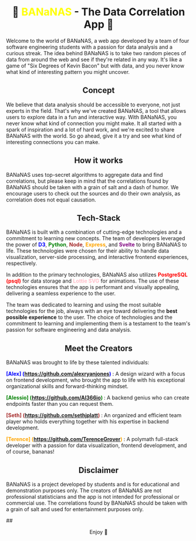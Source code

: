 # <div align="center">🍌 <strong style="color: yellow"> BANaNAS </strong> - The Data Correlation App 🍌
Welcome to the world of BANaNAS, a web app developed by a team of four software engineering students with a passion for data analysis and a curious streak. The idea behind BANaNAS is to take two random pieces of data from around the web and see if they're related in any way. It's like a game of "Six Degrees of Kevin Bacon" but with data, and you never know what kind of interesting pattern you might uncover.



## <div align="center"> Concept
We believe that data analysis should be accessible to everyone, not just experts in the field. That's why we've created BANaNAS, a tool that allows users to explore data in a fun and interactive way. With BANaNAS, you never know what kind of connection you might make. It all started with a spark of inspiration and a lot of hard work, and we're excited to share BANaNAS with the world. So go ahead, give it a try and see what kind of interesting connections you can make.


## <div align="center"> How it works
BANaNAS uses top-secret algorithms to aggregate data and find correlations, but please keep in mind that the correlations found by BANaNAS should be taken with a grain of salt and a dash of humor. We encourage users to check out the sources and do their own analysis, as correlation does not equal causation.
  
  
## <div align="center"> Tech-Stack
  
BANaNAS is built with a combination of cutting-edge technologies and a commitment to learning new concepts. The team of developers leveraged the power of <strong style="color: blue">D3</strong>, <strong style="color: green">Python</strong>, <strong style="color: brown">Node</strong>, <strong style="color: orange">Express</strong>, and <strong style="color: purple">Svelte</strong> to bring BANaNAS to life. These technologies were chosen for their ability to handle data visualization, server-side processing, and interactive frontend experiences, respectively.

In addition to the primary technologies, BANaNAS also utilizes <strong style="color: red">PostgreSQL (psql)</strong> for data storage and <strong style="color: pink">Lottie SVG</strong> for animations. The use of these technologies ensures that the app is performant and visually appealing, delivering a seamless experience to the user.

The team was dedicated to learning and using the most suitable technologies for the job, always with an eye toward delivering the <strong>best possible experience</strong> to the user. The choice of technologies and the commitment to learning and implementing them is a testament to the team's passion for software engineering and data analysis.


## <div align="center"> Meet the Creators
BANaNAS was brought to life by these talented individuals:

<strong style="color: blue">[Alex] (https://github.com/alexryanjones) </strong>: A design wizard with a focus on frontend development, who brought the app to life with his exceptional organizational skills and forward-thinking mindset.

<strong style="color: green">[Alessio] (https://github.com/Al366io) </strong>: A backend genius who can create endpoints faster than you can request them.

<strong style="color: brown">[Seth] (https://github.com/sethjplatt) </strong>: An organized and efficient team player who holds everything together with his expertise in backend development.

<strong style="color: orange">[Terence] (https://github.com/TerenceGrover) </strong>: A polymath full-stack developer with a passion for data visualization, frontend development, and of course, bananas!


## <div align="center"> Disclaimer
BANaNAS is a project developed by students and is for educational and demonstration purposes only. The creators of BANaNAS are not professional statisticians and the app is not intended for professional or commercial use. The correlations found by BANaNAS should be taken with a grain of salt and used for entertainment purposes only.

  ##<div align="center"> Enjoy 🍌
